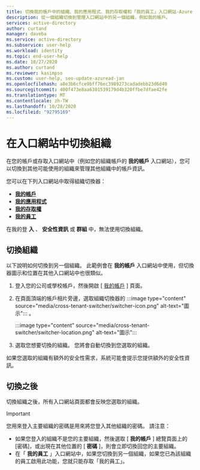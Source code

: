 ```yaml
---
title: 切換我的帳戶中的組織、我的應用程式、我的存取權和「我的員工」入口網站-Azure Active Directory
description: 從一個組織切換到管理入口網站中的另一個組織，例如我的帳戶。
services: active-directory
author: curtand
manager: daveba
ms.service: active-directory
ms.subservice: user-help
ms.workload: identity
ms.topic: end-user-help
ms.date: 10/27/2020
ms.author: curtand
ms.reviewer: kasimpso
ms.custom: user-help, seo-update-azuread-jan
ms.openlocfilehash: a8e3b6cfce9bff76ec3989273cadadebb23d6d40
ms.sourcegitcommit: 400f473e8aa6301539179d4b320ffbe7dfae42fe
ms.translationtype: MT
ms.contentlocale: zh-TW
ms.lasthandoff: 10/28/2020
ms.locfileid: "92795169"
---
```

# <a name="switching-organizations-in-a-portal"></a>在入口網站中切換組織

在您的帳戶或存取入口網站中（例如您的組織帳戶的 **我的帳戶** 入口網站），您可以切換到其他可能使用的組織來管理其他組織中的帳戶資訊。

您可以在下列入口網站中取得組織切換器：

- [**我的帳戶**](https://myaccount.microsoft.com)
- [**我的應用程式**](https://myapps.microsoft.com)
- [**我的存取權**](https://myaccess.microsoft.com)
- [**我的員工**](https://mystaff.microsoft.com)

在我的登 **入** 、 **安全性資訊** 或 **群組** 中，無法使用切換組織。

## <a name="switch-organizations"></a>切換組織

以下說明如何切換到另一個組織。 此範例會在 **我的帳戶** 入口網站中使用，但切換器圖示和位置在其他入口網站中也很類似。

1. 登入您的公司或學校帳戶，然後開啟 [ [我的帳戶](https://myaccount.microsoft.com) ] 頁面。
1. 在頁面頂端的帳戶相片旁邊，選取組織切換器的 :::image type="content" source="media/cross-tenant-switcher/switcher-icon.png" alt-text="圖示"::: 。

    :::image type="content" source="media/cross-tenant-switcher/switcher-location.png" alt-text="圖示":::

1. 選取您想要切換的組織。 您將會自動切換到您選取的組織。

如果您選取的組織有額外的安全性需求，系統可能會提示您提供額外的安全性資訊。

## <a name="after-switching"></a>切換之後

切換組織之後，所有入口網站頁面都會反映您選取的組織。

> [!Important]
>您用來登入主要組織的密碼是用來將您登入其他組織的密碼。 請注意：
>
>- 如果您登入的組織不是您的主要組織，然後選取 [ **我的帳戶** ] 總覽頁面上的 [密碼]，或出現在其他位置的 [ **密碼** ]，則會立即切換回您的主要組織。
>- 在「 **我的員工** 」入口網站中，如果您切換到另一個組織，如果您已為該組織的員工啟用此功能，您就只能存取「我的員工」。
